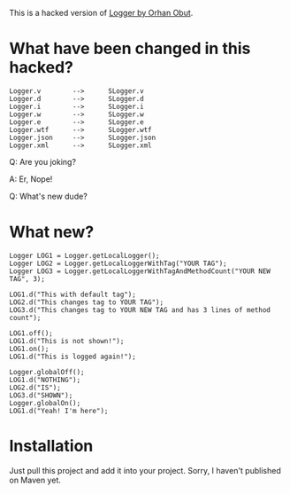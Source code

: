 This is a hacked version of [Logger by Orhan Obut](https://github.com/orhanobut/logger).

# What have been changed in this hacked?

    Logger.v        -->      SLogger.v
    Logger.d        -->      SLogger.d
    Logger.i        -->      SLogger.i
    Logger.w        -->      SLogger.w
    Logger.e        -->      SLogger.e
    Logger.wtf      -->      SLogger.wtf
    Logger.json     -->      SLogger.json
    Logger.xml      -->      SLogger.xml


Q: Are you joking?

A: Er, Nope!

Q: What's new dude?

# What new?

    Logger LOG1 = Logger.getLocalLogger();
    Logger LOG2 = Logger.getLocalLoggerWithTag("YOUR TAG");
    Logger LOG3 = Logger.getLocalLoggerWithTagAndMethodCount("YOUR NEW TAG", 3);

    LOG1.d("This with default tag");
    LOG2.d("This changes tag to YOUR TAG");
    LOG3.d("This changes tag to YOUR NEW TAG and has 3 lines of method count");

    LOG1.off();
    LOG1.d("This is not shown!");
    LOG1.on();
    LOG1.d("This is logged again!");

    Logger.globalOff();
    LOG1.d("NOTHING");
    LOG2.d("IS");
    LOG3.d("SHOWN");
    Logger.globalOn();
    LOG1.d("Yeah! I'm here");


# Installation

Just pull this project and add it into your project. Sorry, I haven't published on Maven yet.


